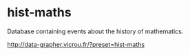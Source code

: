 # hist-maths
Database containing events about the history of mathematics.

http://data-grapher.vicrou.fr/?preset=hist-maths

